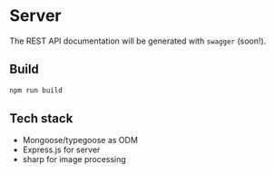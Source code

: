 # Server

The REST API documentation will be generated with `swagger` (soon!).

## Build

```sh
npm run build
```

## Tech stack

- Mongoose/typegoose as ODM
- Express.js for server
- sharp for image processing
